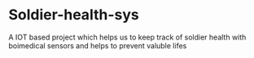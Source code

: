 # Soldier-health-sys
 A IOT based project which helps us to keep track of soldier health with boimedical sensors and helps to prevent valuble lifes
